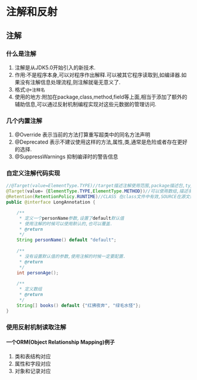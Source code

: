 # 注解和反射

## 注解

### 什么是注解
1. 注解是从JDK5.0开始引入的新技术.
2. 作用:不是程序本身,可以对程序作出解释.可以被其它程序读取到,如编译器.如果没有注解信息处理流程,则注解就毫无意义了.
3. 格式:`@+注释名`
4. 使用的地方:附加在package,class,method,field等上面,相当于添加了额外的辅助信息,可以通过反射机制编程实现对这些元数据的管理访问.

### 几个内置注解
1. @Override 表示当前的方法打算重写超类中的同名方法声明
2. @Deprecated 表示不建议使用这样的方法,属性,类,通常是危险或者存在更好的选择.
3. @SuppressWarnings 抑制编译时的警告信息

### 自定义注解代码实现
```java
//@Target(value=ElementType.TYPE)//target描述注解使用范围,package描述包,type,描述类接口枚举和annotation类型等等,method修饰方法
@Target(value= {ElementType.TYPE,ElementType.METHOD})//可以使用数组,描述多种类型了
@Retention(RetentionPolicy.RUNTIME)//CLASS 在class文件中有效,SOURCE在源文件中有效,RUNTIME为在运行时有效,可以被反射机制读取
public @interface LongAnnotation {

	/**
	 * 定义一个personName参数,设置了default默认值
	 * 使用注解的时候可以使用默认的,也可以覆盖.
	 * @return
	 */
	String personName() default "default";
	
	/**
	 * 没有设置默认值的参数,使用注解的时候一定要配置.
	 * @return
	 */
	int personAge();
	
	/**
	 * 定义数组
	 * @return
	 */
	String[] books() default {"红拂夜奔", "绿毛水怪"};
}
```

### 使用反射机制读取注解

#### 一个ORM(Object Relationship Mapping)例子
1. 类和表结构对应
2. 属性和字段对应
3. 对象和记录对应

